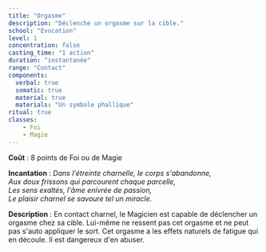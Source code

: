```yaml
---
title: "Orgasme"
description: "Déclenche un orgasme sur la cible."
school: "Evocation"
level: 1
concentration: false
casting_time: "1 action"
duration: "instantanée"
range: "Contact"
components:
  verbal: true
  somatic: true
  material: true
  materials: "Un symbole phallique"
ritual: true
classes:
    - Foi
    - Magie
---
```

**Coût** : 8 points de Foi ou de Magie  

**Incantation** : *Dans l'étreinte charnelle, le corps s'abandonne,*   
*Aux doux frissons qui parcourent chaque parcelle,*    
*Les sens exaltés, l'âme enivrée de passion,*    
*Le plaisir charnel se savoure tel un miracle.*   

**Description** : En contact charnel, le Magicien est capable de déclencher un orgasme chez sa cible. Lui-même ne ressent pas cet orgasme et ne peut pas s'auto appliquer le sort. Cet orgasme a les effets naturels de fatigue qui en découle. Il est dangereux d'en abuser.
